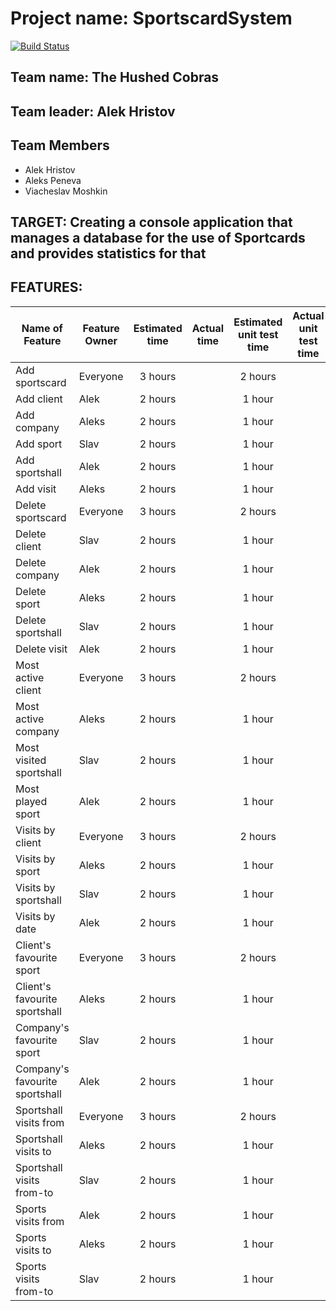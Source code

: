 # Project name: SportscardSystem

[![Build Status](https://travis-ci.org/the-hushed-cobras/SportscardSystem-Project.svg?branch=master)](https://travis-ci.org/the-hushed-cobras/SportscardSystem-Project)

## Team name: The Hushed Cobras

## Team leader: Alek Hristov

## Team Members

* Alek Hristov
* Aleks Peneva  
* Viacheslav Moshkin

## TARGET: Creating a console application that manages a database for the use of Sportcards and provides statistics for that

## FEATURES: 

| Name of Feature               | Feature Owner | Estimated time | Actual time | Estimated unit test time | Actual unit test time |
| ----------------------------- | ------------- | :------------: | :---------: | :----------------------: | :-------------------: |
| Add sportscard                | Everyone      | 3 hours        |             | 2 hours                  |                       |
| Add client                    | Alek          | 2 hours        |             | 1 hour                   |                       |
| Add company                   | Aleks         | 2 hours        |             | 1 hour                   |                       |
| Add sport                     | Slav          | 2 hours        |             | 1 hour                   |                       |
| Add sportshall                | Alek          | 2 hours        |             | 1 hour                   |                       |
| Add visit                     | Aleks         | 2 hours        |             | 1 hour                   |                       |
| Delete sportscard             | Everyone      | 3 hours        |             | 2 hours                  |                       |
| Delete client                 | Slav          | 2 hours        |             | 1 hour                   |                       |
| Delete company                | Alek          | 2 hours        |             | 1 hour                   |                       |
| Delete sport                  | Aleks         | 2 hours        |             | 1 hour                   |                       |
| Delete sportshall             | Slav          | 2 hours        |             | 1 hour                   |                       |
| Delete visit                  | Alek          | 2 hours        |             | 1 hour                   |                       |
| Most active client            | Everyone      | 3 hours        |             | 2 hours                  |                       |
| Most active company           | Aleks         | 2 hours        |             | 1 hour                   |                       |
| Most visited sportshall       | Slav          | 2 hours        |             | 1 hour                   |                       |
| Most played sport             | Alek          | 2 hours        |             | 1 hour                   |                       |
| Visits by client              | Everyone      | 3 hours        |             | 2 hours                  |                       |
| Visits by sport               | Aleks         | 2 hours        |             | 1 hour                   |                       |
| Visits by sportshall          | Slav          | 2 hours        |             | 1 hour                   |                       |
| Visits by date                | Alek          | 2 hours        |             | 1 hour                   |                       |
| Client's favourite sport      | Everyone      | 3 hours        |             | 2 hours                  |                       |
| Client's favourite sportshall | Aleks         | 2 hours        |             | 1 hour                   |                       |
| Company's favourite sport     | Slav          | 2 hours        |             | 1 hour                   |                       |
| Company's favourite sportshall| Alek          | 2 hours        |             | 1 hour                   |                       |
| Sportshall visits from        | Everyone      | 3 hours        |             | 2 hours                  |                       |
| Sportshall visits to          | Aleks         | 2 hours        |             | 1 hour                   |                       |
| Sportshall visits from-to     | Slav          | 2 hours        |             | 1 hour                   |                       |
| Sports visits from            | Alek          | 2 hours        |             | 1 hour                   |                       |
| Sports visits to              | Aleks         | 2 hours        |             | 1 hour                   |                       |
| Sports visits from-to         | Slav          | 2 hours        |             | 1 hour                   |                       |
